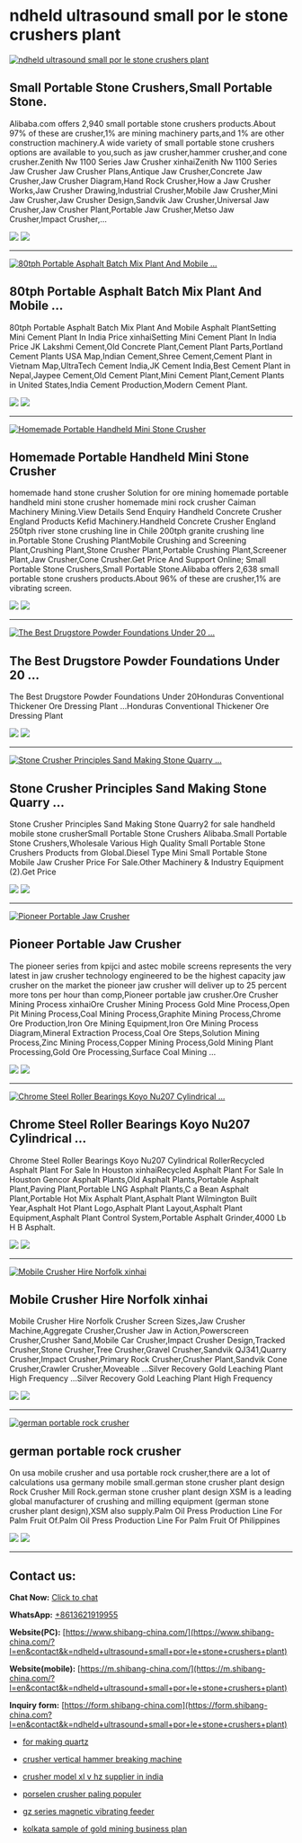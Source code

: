 # ndheld ultrasound small por le stone crushers plant

<a href="https://swt.shibang-china.com/?l=en&img&k=ndheld+ultrasound+small+por+le+stone+crushers+plant" target="_blank">![ndheld ultrasound small por le stone crushers plant](http://static.shibang-china.com/all-800x300/816.jpg)</a>

## Small Portable Stone Crushers,Small Portable Stone.
Alibaba.com offers 2,940 small portable stone crushers products.About 97% of these are crusher,1% are mining machinery parts,and 1% are other construction machinery.A wide variety of small portable stone crushers options are available to you,such as jaw crusher,hammer crusher,and cone crusher.Zenith Nw 1100 Series Jaw Crusher xinhaiZenith Nw 1100 Series Jaw Crusher Jaw Crusher Plans,Antique Jaw Crusher,Concrete Jaw Crusher,Jaw Crusher Diagram,Hand Rock Crusher,How a Jaw Crusher Works,Jaw Crusher Drawing,Industrial Crusher,Mobile Jaw Crusher,Mini Jaw Crusher,Jaw Crusher Design,Sandvik Jaw Crusher,Universal Jaw Crusher,Jaw Crusher Plant,Portable Jaw Crusher,Metso Jaw Crusher,Impact Crusher,…


<a href="https://whatsapp.shibangsoft.com/WhatsApp.php" target="_blank" title="WhatsApp">![](http://static.shibang-china.com/icon/whatsapp.png)</a> <a href="https://swt.shibang-china.com/?l=en&icon&k=ndheld+ultrasound+small+por+le+stone+crushers+plant" target="_blank">![](http://static.shibang-china.com/icon/chat-en.png)</a>

---

<a href="https://swt.shibang-china.com/?l=en&img&k=ndheld+ultrasound+small+por+le+stone+crushers+plant" target="_blank">![80tph Portable Asphalt Batch Mix Plant And Mobile …](http://static.shibang-china.com/all-800x300/753.jpg)</a>

## 80tph Portable Asphalt Batch Mix Plant And Mobile …
80tph Portable Asphalt Batch Mix Plant And Mobile Asphalt PlantSetting Mini Cement Plant In India Price xinhaiSetting Mini Cement Plant In India Price JK Lakshmi Cement,Old Concrete Plant,Cement Plant Parts,Portland Cement Plants USA Map,Indian Cement,Shree Cement,Cement Plant in Vietnam Map,UltraTech Cement India,JK Cement India,Best Cement Plant in Nepal,Jaypee Cement,Old Cement Plant,Mini Cement Plant,Cement Plants in United States,India Cement Production,Modern Cement Plant.


<a href="https://whatsapp.shibangsoft.com/WhatsApp.php" target="_blank" title="WhatsApp">![](http://static.shibang-china.com/icon/whatsapp.png)</a> <a href="https://swt.shibang-china.com/?l=en&icon&k=ndheld+ultrasound+small+por+le+stone+crushers+plant" target="_blank">![](http://static.shibang-china.com/icon/chat-en.png)</a>

---

<a href="https://swt.shibang-china.com/?l=en&img&k=ndheld+ultrasound+small+por+le+stone+crushers+plant" target="_blank">![Homemade Portable Handheld Mini Stone Crusher](http://static.shibang-china.com/all-800x300/1351.jpg)</a>

## Homemade Portable Handheld Mini Stone Crusher
homemade hand stone crusher Solution for ore mining homemade portable handheld mini stone crusher homemade mini rock crusher Caiman Machinery Mining.View Details Send Enquiry Handheld Concrete Crusher England Products Kefid Machinery.Handheld Concrete Crusher England 250tph river stone crushing line in Chile 200tph granite crushing line in.Portable Stone Crushing PlantMobile Crushing and Screening Plant,Crushing Plant,Stone Crusher Plant,Portable Crushing Plant,Screener Plant,Jaw Crusher,Cone Crusher.Get Price And Support Online; Small Portable Stone Crushers,Small Portable Stone.Alibaba offers 2,638 small portable stone crushers products.About 96% of these are crusher,1% are vibrating screen.


<a href="https://whatsapp.shibangsoft.com/WhatsApp.php" target="_blank" title="WhatsApp">![](http://static.shibang-china.com/icon/whatsapp.png)</a> <a href="https://swt.shibang-china.com/?l=en&icon&k=ndheld+ultrasound+small+por+le+stone+crushers+plant" target="_blank">![](http://static.shibang-china.com/icon/chat-en.png)</a>

---

<a href="https://swt.shibang-china.com/?l=en&img&k=ndheld+ultrasound+small+por+le+stone+crushers+plant" target="_blank">![The Best Drugstore Powder Foundations Under 20 …](http://static.shibang-china.com/all-800x300/1337.jpg)</a>

## The Best Drugstore Powder Foundations Under 20 …
The Best Drugstore Powder Foundations Under 20Honduras Conventional Thickener Ore Dressing Plant …Honduras Conventional Thickener Ore Dressing Plant


<a href="https://whatsapp.shibangsoft.com/WhatsApp.php" target="_blank" title="WhatsApp">![](http://static.shibang-china.com/icon/whatsapp.png)</a> <a href="https://swt.shibang-china.com/?l=en&icon&k=ndheld+ultrasound+small+por+le+stone+crushers+plant" target="_blank">![](http://static.shibang-china.com/icon/chat-en.png)</a>

---

<a href="https://swt.shibang-china.com/?l=en&img&k=ndheld+ultrasound+small+por+le+stone+crushers+plant" target="_blank">![Stone Crusher Principles Sand Making Stone Quarry …](http://static.shibang-china.com/all-800x300/1177.jpg)</a>

## Stone Crusher Principles Sand Making Stone Quarry …
Stone Crusher Principles Sand Making Stone Quarry2 for sale handheld mobile stone crusherSmall Portable Stone Crushers Alibaba.Small Portable Stone Crushers,Wholesale Various High Quality Small Portable Stone Crushers Products from Global.Diesel Type Mini Small Portable Stone Mobile Jaw Crusher Price For Sale.Other Machinery &amp; Industry Equipment (2).Get Price


<a href="https://whatsapp.shibangsoft.com/WhatsApp.php" target="_blank" title="WhatsApp">![](http://static.shibang-china.com/icon/whatsapp.png)</a> <a href="https://swt.shibang-china.com/?l=en&icon&k=ndheld+ultrasound+small+por+le+stone+crushers+plant" target="_blank">![](http://static.shibang-china.com/icon/chat-en.png)</a>

---

<a href="https://swt.shibang-china.com/?l=en&img&k=ndheld+ultrasound+small+por+le+stone+crushers+plant" target="_blank">![Pioneer Portable Jaw Crusher](http://static.shibang-china.com/all-800x300/920.jpg)</a>

## Pioneer Portable Jaw Crusher
The pioneer series from kpijci and astec mobile screens represents the very latest in jaw crusher technology engineered to be the highest capacity jaw crusher on the market the pioneer jaw crusher will deliver up to 25 percent more tons per hour than comp,Pioneer portable jaw crusher.Ore Crusher Mining Process xinhaiOre Crusher Mining Process Gold Mine Process,Open Pit Mining Process,Coal Mining Process,Graphite Mining Process,Chrome Ore Production,Iron Ore Mining Equipment,Iron Ore Mining Process Diagram,Mineral Extraction Process,Coal Ore Steps,Solution Mining Process,Zinc Mining Process,Copper Mining Process,Gold Mining Plant Processing,Gold Ore Processing,Surface Coal Mining …


<a href="https://whatsapp.shibangsoft.com/WhatsApp.php" target="_blank" title="WhatsApp">![](http://static.shibang-china.com/icon/whatsapp.png)</a> <a href="https://swt.shibang-china.com/?l=en&icon&k=ndheld+ultrasound+small+por+le+stone+crushers+plant" target="_blank">![](http://static.shibang-china.com/icon/chat-en.png)</a>

---

<a href="https://swt.shibang-china.com/?l=en&img&k=ndheld+ultrasound+small+por+le+stone+crushers+plant" target="_blank">![Chrome Steel Roller Bearings Koyo Nu207 Cylindrical …](http://static.shibang-china.com/all-800x300/1126.jpg)</a>

## Chrome Steel Roller Bearings Koyo Nu207 Cylindrical …
Chrome Steel Roller Bearings Koyo Nu207 Cylindrical RollerRecycled Asphalt Plant For Sale In Houston xinhaiRecycled Asphalt Plant For Sale In Houston Gencor Asphalt Plants,Old Asphalt Plants,Portable Asphalt Plant,Paving Plant,Portable LNG Asphalt Plants,C a Bean Asphalt Plant,Portable Hot Mix Asphalt Plant,Asphalt Plant Wilmington Built Year,Asphalt Hot Plant Logo,Asphalt Plant Layout,Asphalt Plant Equipment,Asphalt Plant Control System,Portable Asphalt Grinder,4000 Lb H B Asphalt.


<a href="https://whatsapp.shibangsoft.com/WhatsApp.php" target="_blank" title="WhatsApp">![](http://static.shibang-china.com/icon/whatsapp.png)</a> <a href="https://swt.shibang-china.com/?l=en&icon&k=ndheld+ultrasound+small+por+le+stone+crushers+plant" target="_blank">![](http://static.shibang-china.com/icon/chat-en.png)</a>

---

<a href="https://swt.shibang-china.com/?l=en&img&k=ndheld+ultrasound+small+por+le+stone+crushers+plant" target="_blank">![Mobile Crusher Hire Norfolk xinhai](http://static.shibang-china.com/all-800x300/1123.jpg)</a>

## Mobile Crusher Hire Norfolk xinhai
Mobile Crusher Hire Norfolk Crusher Screen Sizes,Jaw Crusher Machine,Aggregate Crusher,Crusher Jaw in Action,Powerscreen Crusher,Crusher Sand,Mobile Car Crusher,Impact Crusher Design,Tracked Crusher,Stone Crusher,Tree Crusher,Gravel Crusher,Sandvik QJ341,Quarry Crusher,Impact Crusher,Primary Rock Crusher,Crusher Plant,Sandvik Cone Crusher,Crawler Crusher,Moveable …Silver Recovery Gold Leaching Plant High Frequency …Silver Recovery Gold Leaching Plant High Frequency


<a href="https://whatsapp.shibangsoft.com/WhatsApp.php" target="_blank" title="WhatsApp">![](http://static.shibang-china.com/icon/whatsapp.png)</a> <a href="https://swt.shibang-china.com/?l=en&icon&k=ndheld+ultrasound+small+por+le+stone+crushers+plant" target="_blank">![](http://static.shibang-china.com/icon/chat-en.png)</a>

---

<a href="https://swt.shibang-china.com/?l=en&img&k=ndheld+ultrasound+small+por+le+stone+crushers+plant" target="_blank">![german portable rock crusher](http://static.shibang-china.com/all-800x300/344.jpg)</a>

## german portable rock crusher
On usa mobile crusher and usa portable rock crusher,there are a lot of calculations usa germany mobile small.german stone crusher plant design Rock Crusher Mill Rock.german stone crusher plant design XSM is a leading global manufacturer of crushing and milling equipment (german stone crusher plant design),XSM also supply.Palm Oil Press Production Line For Palm Fruit Of.Palm Oil Press Production Line For Palm Fruit Of Philippines


<a href="https://whatsapp.shibangsoft.com/WhatsApp.php" target="_blank" title="WhatsApp">![](http://static.shibang-china.com/icon/whatsapp.png)</a> <a href="https://swt.shibang-china.com/?l=en&icon&k=ndheld+ultrasound+small+por+le+stone+crushers+plant" target="_blank">![](http://static.shibang-china.com/icon/chat-en.png)</a>

---
## Contact us:

**Chat Now:** [Click to chat](https://swt.shibang-china.com?l=en&contact&k=ndheld+ultrasound+small+por+le+stone+crushers+plant)

**WhatsApp:**  [+8613621919955](https://whatsapp.shibangsoft.com/WhatsApp.php)

**Website(PC):** [https://www.shibang-china.com/](https://www.shibang-china.com/?l=en&contact&k=ndheld+ultrasound+small+por+le+stone+crushers+plant)

**Website(mobile):** [https://m.shibang-china.com/](https://m.shibang-china.com/?l=en&contact&k=ndheld+ultrasound+small+por+le+stone+crushers+plant)

**Inquiry form:** [https://form.shibang-china.com](https://form.shibang-china.com?l=en&contact&k=ndheld+ultrasound+small+por+le+stone+crushers+plant)

* [for making quartz](../163/for%20making%20quartz.md)

* [crusher vertical hammer breaking machine](../170/crusher%20vertical%20hammer%20breaking%20machine.md)

* [crusher model xl v hz supplier in india](../167/crusher%20model%20xl%20v%20hz%20supplier%20in%20india.md)

* [porselen crusher paling populer](../162/porselen%20crusher%20paling%20populer.md)

* [gz series magnetic vibrating feeder](../162/gz%20series%20magnetic%20vibrating%20feeder.md)

* [kolkata sample of gold mining business plan](../164/kolkata%20sample%20of%20gold%20mining%20business%20plan.md)